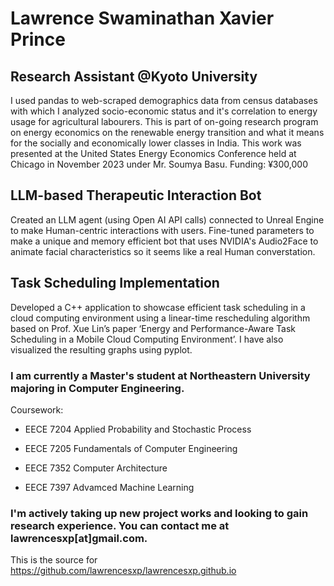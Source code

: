 # Lawrence Swaminathan Xavier Prince

## Research Assistant @Kyoto University
I used pandas to web-scraped demographics data from census databases with which I analyzed socio-economic status and it's correlation to energy usage for agricultural labourers.
This is part of on-going research program on energy economics on the renewable energy transition and what it means for the socially and economically lower classes in India.
This work was presented at the United States Energy Economics Conference held at Chicago in November 2023 under Mr. Soumya Basu.
Funding: ¥300,000

## LLM-based Therapeutic Interaction Bot
Created an LLM agent (using Open AI API calls) connected to Unreal Engine to make Human-centric interactions with users. Fine-tuned parameters to make a unique and memory efficient
bot that uses NVIDIA's Audio2Face to animate facial characteristics so it seems like a real Human converstation.

## Task Scheduling Implementation
Developed a C++ application to showcase efficient task scheduling in a cloud computing environment using a linear-time 
rescheduling algorithm based on Prof. Xue Lin’s paper ‘Energy and Performance-Aware Task Scheduling in a Mobile Cloud 
Computing Environment’. I have also visualized the resulting graphs using pyplot.

### I am currently a Master's student at Northeastern University majoring in Computer Engineering. 
Coursework: 

* EECE 7204 Applied Probability and Stochastic Process

* EECE 7205 Fundamentals of Computer Engineering

* EECE 7352 Computer Architecture

* EECE 7397 Advamced Machine Learning

### I'm actively taking up new project works and looking to gain research experience. You can contact me at lawrencesxp[at]gmail.com. 

This is the source for https://github.com/lawrencesxp/lawrencesxp.github.io
